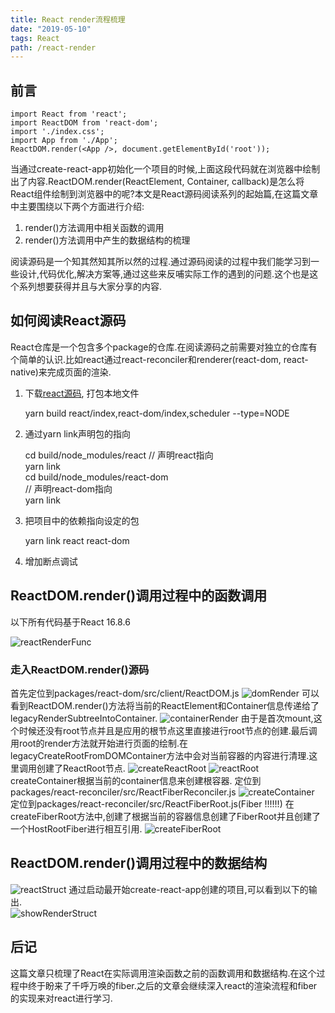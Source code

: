 ```yaml
---
title: React render流程梳理
date: "2019-05-10"
tags: React
path: /react-render
---
```


## 前言

    import React from 'react';
    import ReactDOM from 'react-dom';
    import './index.css';
    import App from './App';
    ReactDOM.render(<App />, document.getElementById('root'));

当通过create-react-app初始化一个项目的时候,上面这段代码就在浏览器中绘制出了内容.ReactDOM.render(ReactElement, Container, callback)是怎么将React组件绘制到浏览器中的呢?本文是React源码阅读系列的起始篇,在这篇文章中主要围绕以下两个方面进行介绍:
1. render()方法调用中相关函数的调用
2. render()方法调用中产生的数据结构的梳理

阅读源码是一个知其然知其所以然的过程.通过源码阅读的过程中我们能学习到一些设计,代码优化,解决方案等,通过这些来反哺实际工作的遇到的问题.这个也是这个系列想要获得并且与大家分享的内容.

## 如何阅读React源码
React仓库是一个包含多个package的仓库.在阅读源码之前需要对独立的仓库有个简单的认识.比如react通过react-reconciler和renderer(react-dom, react-native)来完成页面的渲染.
1. 下载[react源码](https://github.com/facebook/react), 打包本地文件

    yarn build react/index,react-dom/index,scheduler --type=NODE

2. 通过yarn link声明包的指向

    cd build/node_modules/react
    // 声明react指向  
    yarn link  
    cd build/node_modules/react-dom  
    // 声明react-dom指向  
    yarn link   

3. 把项目中的依赖指向设定的包

    yarn link react react-dom

4. 增加断点调试

## ReactDOM.render()调用过程中的函数调用
以下所有代码基于React 16.8.6  

![reactRenderFunc](./reactStatic/reactRender/renderFunc.png)

### 走入ReactDOM.render()源码
首先定位到packages/react-dom/src/client/ReactDOM.js
![domRender](./reactStatic/reactRender/domRender.png)
可以看到ReactDOM.render()方法将当前的ReactElement和Container信息传递给了legacyRenderSubtreeIntoContainer.
![containerRender](./reactStatic/reactRender/containerRender.png)
由于是首次mount,这个时候还没有root节点并且是应用的根节点这里直接进行root节点的创建.最后调用root的render方法就开始进行页面的绘制.在legacyCreateRootFromDOMContainer方法中会对当前容器的内容进行清理.这里调用创建了ReactRoot节点.
![createReactRoot](./reactStatic/reactRender/createReactRoot.png)
![reactRoot](./reactStatic/reactRender/ReactRoot.png)
createContainer根据当前的container信息来创建根容器.
定位到packages/react-reconciler/src/ReactFiberReconciler.js
![createContainer](./reactStatic/reactRender/createContainer.png)
定位到packages/react-reconciler/src/ReactFiberRoot.js(Fiber !!!!!!) 
在createFiberRoot方法中,创建了根据当前的容器信息创建了FiberRoot并且创建了一个HostRootFiber进行相互引用.
![createFiberRoot](./reactStatic/reactRender/createFiberRoot.png)  
## ReactDOM.render()调用过程中的数据结构
![reactStruct](./reactStatic/reactRender/renderStruct.png)
通过启动最开始create-react-app创建的项目,可以看到以下的输出.  
![showRenderStruct](./reactStatic/reactRender/showRenderStruct.png)
## 后记
这篇文章只梳理了React在实际调用渲染函数之前的函数调用和数据结构.在这个过程中终于盼来了千呼万唤的fiber.之后的文章会继续深入react的渲染流程和fiber的实现来对react进行学习.
